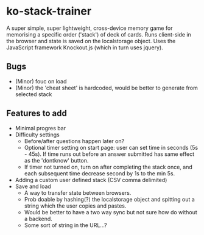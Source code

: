 # ko-stack-trainer

A super simple, super lightweight, cross-device memory game for memorising a specific order ('stack') of deck of cards. Runs client-side in the browser and state is saved on the localstorage object. Uses the JavaScript framework Knockout.js (which in turn uses jquery).

## Bugs
- (Minor) fouc on load
- (Minor) the 'cheat sheet' is hardcoded, would be better to generate from selected stack

## Features to add
- Minimal progres bar
- Difficulty settings
  - Before/after questions happen later on?
  - Optional timer setting on start page: user can set time in seconds (5s - 45s). If time runs out before an answer submitted has same effect as the 'dontknow' button.
  - If timer not turned on, turn on after completing the stack once, and each subsequent time decrease second by 1s to the min 5s.
- Adding a custom user defined stack (CSV comma delimited)
- Save and load
  - A way to transfer state between browsers.
  - Prob doable by hashing(?) the localstorage object and spitting out a string which the user copies and pastes.
  - Would be better to have a two way sync but not sure how do without a backend.
  - Some sort of string in the URL...?
